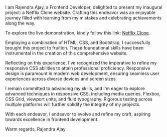I am Rajendra Ajay, a Frontend Developer, delighted to present my inaugural project: a Netflix Clone website. Crafting this endeavor was an enjoyable journey filled with learning from my mistakes and celebrating achievements along the way.

To explore the live demonstration, kindly follow this link: <a href="https://rajendraajay11.github.io/Netflix_clone/">Netflix Clone</a>.

Employing a combination of HTML, CSS, and Bootstrap, I successfully brought this project to fruition. These foundational skills have been instrumental in the creation of this comprehensive website.

Reflecting on this experience, I've recognized the imperative to refine my responsive CSS abilities to attain professional proficiency. Responsive design is paramount in modern web development, ensuring seamless user experiences across diverse devices and screen sizes.

I remain committed to advancing my skills, and I'm eager to explore advanced techniques in responsive CSS, including media queries, Flexbox, CSS Grid, viewport units, and fluid typography. Rigorous testing across multiple platforms will further solidify the integrity of my projects.

With each endeavor, I endeavor to evolve and refine my craft, aspiring towards excellence in frontend development.

Warm regards,
Rajendra Ajay
